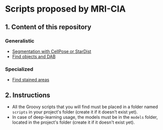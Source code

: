 # Scripts proposed by MRI-CIA

## 1. Content of this repository

### Generalistic

- [Segmentation with CellPose or StarDist](dl_sd_cp.md)
- [Find objects and DAB](find-objects-and-dab.md)

### Specialized

- [Find stained areas](find-stained-area.md)

## 2. Instructions

- All the Groovy scripts that you will find must be placed in a folder named `scripts` in your project's folder (create it if it doesn't exist yet).
- In case of deep-learning usage, the models must be in the `models` folder, located in the project's folder (create it if it doesn't exist yet).